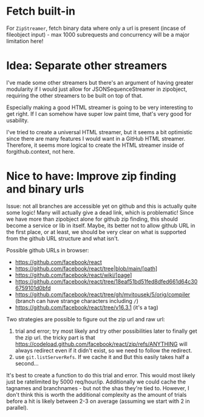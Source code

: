 # Fetch built-in

For `ZipStreamer`, fetch binary data where only a url is present (incase of fileobject input) - max 1000 subrequests and concurrency will be a major limitation here!

# Idea: Separate other streamers

I've made some other streamers but there's an argument of having greater modularity if I would just allow for JSONSequenceStreamer in zipobject, requiring the other streamers to be built on top of that.

Especially making a good HTML streamer is going to be very interesting to get right. If I can somehow have super low paint time, that's very good for usability.

I've tried to create a universal HTML streamer, but it seems a bit optimistic since there are many features I would want in a GitHub HTML streamer. Therefore, it seems more logical to create the HTML streamer inside of forgithub.context, not here.

# Nice to have: Improve zip finding and binary urls

Issue: not all branches are accessible yet on github and this is actually quite some logic! Many will actually give a dead link, which is problematic! Since we have more than zipobject alone for github zip finding, this should become a service or lib in itself. Maybe, its better not to allow github URL in the first place, or at least, we should be very clear on what is supported from the github URL structure and what isn't.

Possible github URLs in browser:

- https://github.com/facebook/react
- https://github.com/facebook/react/tree|blob/main/[path]
- https://github.com/facebook/react/wiki/[page]
- https://github.com/facebook/react/tree/18eaf51bd51fed8dfed661d64c306759101d0bfd
- https://github.com/facebook/react/tree/gh/mvitousek/5/orig/compiler (branch can have strange characters including `/`)
- https://github.com/facebook/react/tree/v16.3.1 (it's a tag)

Two strategies are possible to figure out the zip url and raw url:

1. trial and error; try most likely and try other possibilities later to finally get the zip url. the tricky part is that https://codeload.github.com/facebook/react/zip/refs/ANYTHING will always redirect even if it didn't exist, so we need to follow the redirect.
2. use `git.listServerRefs`. If we cache it and But this easily takes half a second...

It's best to create a function to do this trial and error. This would most likely just be ratelimited by 5000 req/hour/ip. Additionally we could cache the tagnames and branchnames - but not the shas they're tied to. However, I don't think this is worth the additional complexity as the amount of trials before a hit is likely between 2-3 on average (assuming we start with 2 in parallel).
